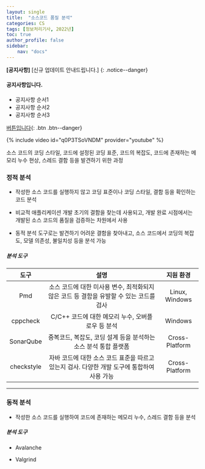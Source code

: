 ```yaml
---
layout: single
title:  "소스코드 품질 분석"
categories: CS
tags: [정보처리기사, 2022년]
toc: true
author_profile: false
sidebar:
    nav: "docs"
---
```


**[공지사항]** [신규 업데이트 안내드립니다.]
{: .notice--danger}

<div class="notice--success">
<h4>공지사항입니다.</h4>
<ul>
    <li>공지사항 순서1</li>
    <li>공지사항 순서2</li>
    <li>공지사항 순서3</li>
</ul>
</div>

[버튼입니다](https://google.com){: .btn .btn--danger}

{% include video id="q0P3TSoVNDM" provider="youtube" %}

소스 코드의 코딩 스타일, 코드에 설정된 코딩 표준, 코드의 복잡도, 코드에 존재하는 메모리 누수 현상, 스레드 결함 등을 발견하기 위한 과정

### 정적 분석

- 작성한 소스 코드를 실행하지 않고 코딩 표준이나 코딩 스타일, 결함 등을 확인하는 코드 분석

- 비교적 애플리케이션 개발 초기의 결함을 찾는데 사용되고, 개발 완료 시점에서는 개발된 소스 코드의 품질을 검증하는 차원에서 사용

- 동적 분석 도구로는 발견하기 어려운 결함을 찾아내고, 소스 코드에서 코딩의 복잡도, 모델 의존성, 불일치성 등을 분석 가능

##### 분석 도구

| 도구         | 설명                                                    | 지원 환경          |
|:----------:|:-----------------------------------------------------:|:--------------:|
| Pmd        | 소스 코드에 대한 미사용 변수, 최적화되지 않은 코드 등 결함을 유발할 수 있는 코드를 검사   | Linux, Windows |
| cppcheck   | C/C++ 코드에 대한 메모리 누수, 오버플로우 등 분석                       | Windows        |
| SonarQube  | 중복코드, 복잡도, 코딩 설계 등을 분석하는 소스 분석 통합 플랫폼                 | Cross-Platform |
| checkstyle | 자바 코드에 대한 소스 코드 표준을 따르고 있는지 검사. 다양한 개발 도구에 통합하여 사용 가능 | Cross-Platform |

---

### 동적 분석

- 작성한 소스 코드를 실행하여 코드에 존재하는 메모리 누수, 스레드 결함 등을 분석

##### 분석 도구

- Avalanche

- Valgrind